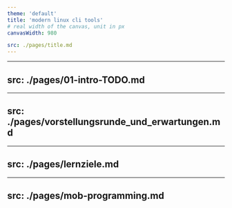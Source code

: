 ```yaml
---
theme: 'default'
title: 'modern linux cli tools'
# real width of the canvas, unit in px
canvasWidth: 980

src: ./pages/title.md
---
```


---
src: ./pages/01-intro-TODO.md
---

---
src: ./pages/vorstellungsrunde_und_erwartungen.md
---

---
src: ./pages/lernziele.md
---

---
src: ./pages/mob-programming.md
---
